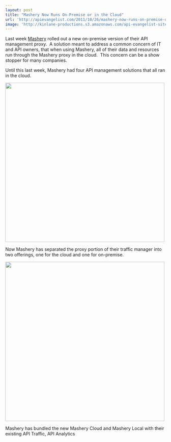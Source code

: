 ```yaml
---
layout: post
title: "Mashery Now Runs On-Premise or in the Cloud"
url: 'http://apievangelist.com/2011/10/26/mashery-now-runs-on-premise-or-in-the-cloud/'
image: 'http://kinlane-productions.s3.amazonaws.com/api-evangelist-site/blog/mashery-logo.png'
---
```


Last week [Mashery][1] rolled out a new on-premise version of their API management proxy.  A solution meant to address a common concern of IT and API owners, that when using Mashery, all of their data and resources run through the Mashery proxy in the cloud.  This concern can be a show stopper for many companies.

Until this last week, Mashery had four API management solutions that all ran in the cloud.

<img class="c1" src="http://kinlane-productions.s3.amazonaws.com/api-service-providers/mashery/Mashery-Products-1.png" alt="" width="500" align="center" />

Now Mashery has separated the proxy portion of their traffic manager into two offerings, one for the cloud and one for on-premise.

<img class="c1" src="http://kinlane-productions.s3.amazonaws.com/api-service-providers/mashery/API-Traffic-Cloud-Local.png" alt="" width="500" align="center" />

Mashery has bundled the new Mashery Cloud and Mashery Local with their existing API Traffic, API Analytics

   [1]: http://mashery.com/ (Mashery)
